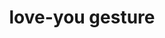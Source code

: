 ---
layout: smileys&emotion
title: love-you gesture
emoji: love_you_gesture
permalink: 🤟.html
image: assets/img/3moji/love_you_gesture.png
---